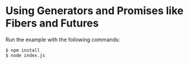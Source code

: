 # Using Generators and Promises like Fibers and Futures

Run the example with the following commands:

```
$ npm install
$ node index.js
```

